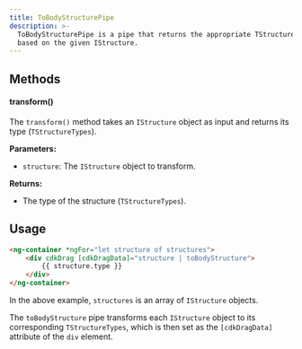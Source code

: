 ```yaml
---
title: ToBodyStructurePipe
description: >-
  ToBodyStructurePipe is a pipe that returns the appropriate TStructureTypes
  based on the given IStructure.
---
```


## Methods

#### transform()

The `transform()` method takes an `IStructure` object as input and returns its type (`TStructureTypes`).

**Parameters:**

* `structure`: The `IStructure` object to transform.

**Returns:**

* The type of the structure (`TStructureTypes`).

## Usage

```html
<ng-container *ngFor="let structure of structures">
    <div cdkDrag [cdkDragData]="structure | toBodyStructure">
        {{ structure.type }}
    </div>
</ng-container>
```

In the above example, `structures` is an array of `IStructure` objects.

The `toBodyStructure` pipe transforms each `IStructure` object to its corresponding `TStructureTypes`, which is then set as the `[cdkDragData]` attribute of the `div` element.
